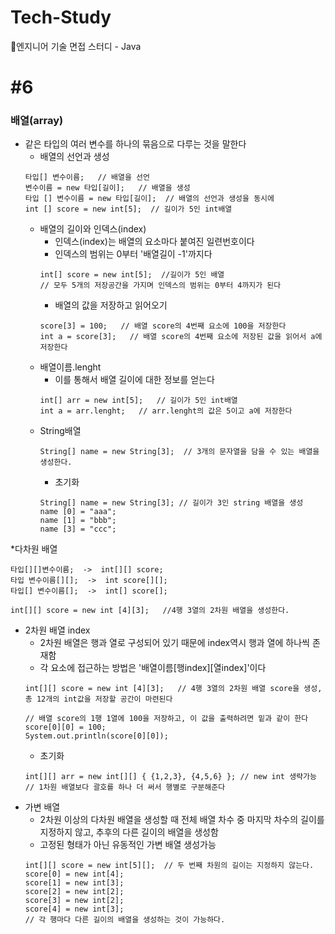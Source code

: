 # Tech-Study
📂엔지니어 기술 면접 스터디 - Java   
   
#6
==
### 배열(array)
* 같은 타입의 여러 변수를 하나의 묶음으로 다루는 것을 말한다
  * 배열의 선언과 생성
  ```
  타입[] 변수이름;   // 배열을 선언
  변수이름 = new 타입[길이];   // 배열을 생성
  타입 [] 변수이름 = new 타입[길이];  // 배열의 선언과 생성을 동시에
  int [] score = new int[5];  // 길이가 5인 int배열
  ```
  * 배열의 길이와 인덱스(index)   
     * 인덱스(index)는 배열의 요소마다 붙여진 일련번호이다
     * 인덱스의 범위는 0부터 '배열길이 -1'까지다
     ``` 
     int[] score = new int[5];  //길이가 5인 배열
     // 모두 5개의 저장공간을 가지며 인덱스의 범위는 0부터 4까지가 된다
     ```
     * 배열의 값을 저장하고 읽어오기
     ```
     score[3] = 100;   // 배열 score의 4번째 요소에 100을 저장한다
     int a = score[3];   // 배열 score의 4번째 요소에 저장된 값을 읽어서 a에 저장한다
     ```
  * 배열이름.lenght
     * 이를 통해서 배열 길이에 대한 정보를 얻는다
     ```
     int[] arr = new int[5];   // 길이가 5인 int배열
     int a = arr.lenght;   // arr.lenght의 값은 5이고 a에 저장한다
     ```
  * String배열
     ```
     String[] name = new String[3];  // 3개의 문자열을 담을 수 있는 배열을 생성한다.
     ```
     * 초기화
     ```
     String[] name = new String[3]; // 길이가 3인 string 배열을 생성
     name [0] = "aaa";
     name [1] = "bbb";
     name [3] = "ccc";
     ```
*다차원 배열
  ```
  타입[][]변수이름;  ->  int[][] score;
  타입 변수이름[][];  ->  int score[][];
  타입[] 변수이름[];  ->  int[] score[];
  
  int[][] score = new int [4][3];   //4행 3열의 2차원 배열을 생성한다.
  ```
  * 2차원 배열 index
     * 2차원 배열은 행과 열로 구성되어 있기 때문에 index역시 행과 열에 하나씩 존재함
     * 각 요소에 접근하는 방법은 '배열이름[행index][열index]'이다
     ```
     int[][] score = new int [4][3];   // 4행 3열의 2차원 배열 score을 생성, 총 12개의 int값을 저장할 공간이 마련된다
     
     // 배열 score의 1행 1열에 100을 저장하고, 이 값을 출력하려면 밑과 같이 한다
     score[0][0] = 100;
     System.out.println(score[0][0]);
     ```
     * 초기화
     ```
     int[][] arr = new int[][] { {1,2,3}, {4,5,6} }; // new int 생략가능
     // 1차원 배열보다 괄호를 하나 더 써서 행별로 구분해준다
     ```
  * 가변 배열
     * 2차원 이상의 다차원 배열을 생성할 때 전체 배열 차수 중 마지막 차수의 길이를 지정하지 않고, 추후의 다른 길이의 배열을 생성함
     * 고정된 형태가 아닌 유동적인 가변 배열 생성가능
     ```
     int[][] score = new int[5][];  // 두 번째 차원의 길이는 지정하지 않는다.
     score[0] = new int[4];
     score[1] = new int[3];
     score[2] = new int[2];
     score[3] = new int[2];
     score[4] = new int[3];
     // 각 행마다 다른 길이의 배열을 생성하는 것이 가능하다.
     ```

   
   
     
   

